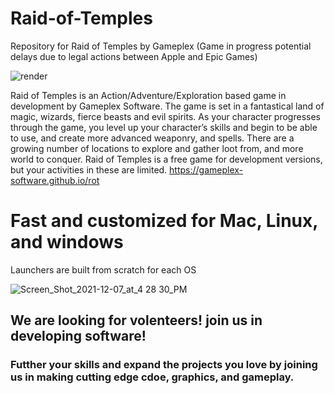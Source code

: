 # Raid-of-Temples
Repository for Raid of Temples by Gameplex (Game in progress potential delays due to legal actions between Apple and Epic Games)

![render](https://user-images.githubusercontent.com/34868944/143261341-1eaa1a80-1a5e-4446-b17f-255641ed82e2.png)

Raid of Temples is an Action/Adventure/Exploration based game in development by Gameplex Software. The game is set in a fantastical land of magic, wizards, fierce beasts and evil spirits. As your character progresses through the game, you level up your character’s skills and begin to be able to use, and create more advanced weaponry, and spells. There are a growing number of locations to explore and gather loot from, and more world to conquer. Raid of Temples is a free game for development versions, but your activities in these are limited. https://gameplex-software.github.io/rot

# Fast and customized for Mac, Linux, and windows
Launchers are built from scratch for each OS

![Screen_Shot_2021-12-07_at_4 28 30_PM](https://user-images.githubusercontent.com/34868944/145115260-1bea945a-7ee8-47f9-8212-03a7b0d853aa.png)

## We are looking for volenteers! join us in developing software!
### Futther your skills and expand the projects you love by joining us in making cutting edge cdoe, graphics, and gameplay.
